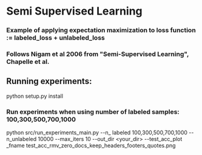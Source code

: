 # Semi Supervised Learning

### Example of applying expectation maximization to loss function := labeled_loss + unlabeled_loss

### Follows Nigam et al 2006 from "Semi-Supervised Learning", Chapelle et al.

## Running experiments:
python setup.py install

### Run experiments when using number of labeled samples: 100,300,500,700,1000
python src/run_experiments_main.py --n_
labeled 100,300,500,700,1000 --n_unlabeled 10000 --max_iters 10 --out_dir <your_dir>  --test_acc_plot
_fname test_acc_rmv_zero_docs_keep_headers_footers_quotes.png

